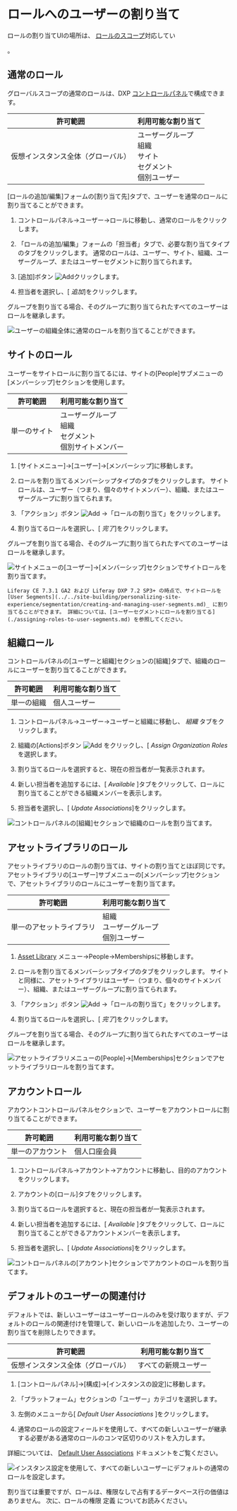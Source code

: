 # ロールへのユーザーの割り当て

ロールの割り当てUIの場所は、 [ロールのスコープ](./understanding-roles-and-permissions.md#roles-and-scope)対応してい

 。</p> 



## 通常のロール

グローバルスコープの通常のロールは、DXP [コントロールパネル](../../getting-started/navigating-dxp.md#control-panel)で構成できます。

| 許可範囲              | 利用可能な割り当て                                                                    |
| ----------------- | ---------------------------------------------------------------------------- |
| 仮想インスタンス全体（グローバル） | ユーザーグループ <br />組織 <br />サイト <br />セグメント <br />個別ユーザー |


[ロールの追加/編集]フォームの[割り当て先]タブで、ユーザーを通常のロールに割り当てることができます。

1.  コントロールパネル→ユーザー→ロールに移動し、通常のロールをクリックします。

2.  「ロールの追加/編集」フォームの「担当者」タブで、必要な割り当てタイプのタブをクリックします。 通常のロールは、ユーザー、サイト、組織、ユーザーグループ、またはユーザーセグメントに割り当てられます。

3.  [追加]ボタン ![Add](../../images/icon-add.png)クリックします。

4.  担当者を選択し、[ *追加*]をクリックします。
   
   グループを割り当てる場合、そのグループに割り当てられたすべてのユーザーはロールを継承します。

![ユーザーの組織全体に通常のロールを割り当てることができます。](./assigning-users-to-roles/images/05.png)



## サイトのロール

ユーザーをサイトロールに割り当てるには、サイトの[People]サブメニューの[メンバーシップ]セクションを使用します。

| 許可範囲   | 利用可能な割り当て                                                       |
| ------ | --------------------------------------------------------------- |
| 単一のサイト | ユーザーグループ <br />組織 <br />セグメント <br />個別サイトメンバー |


1.  [サイトメニュー]→[ユーザー]→[メンバーシップ]に移動します。

2.  ロールを割り当てるメンバーシップタイプのタブをクリックします。 サイトロールは、ユーザー（つまり、個々のサイトメンバー）、組織、またはユーザーグループに割り当てられます。

3.  「アクション」ボタン ![Add](../../images/icon-actions.png) →「ロールの割り当て」をクリックします。

4.  割り当てるロールを選択し、[ *完了*]をクリックします。
   
   グループを割り当てる場合、そのグループに割り当てられたすべてのユーザーはロールを継承します。

![サイトメニューの[ユーザー]→[メンバーシップ]セクションでサイトロールを割り当てます。](./assigning-users-to-roles/images/01.png)



```{note}
Liferay CE 7.3.1 GA2 および Liferay DXP 7.2 SP3+ の時点で、サイトロールを [User Segments](../../site-building/personalizing-site-experience/segmentation/creating-and-managing-user-segments.md)_ に割り当てることができます。 詳細については、[ユーザーセグメントにロールを割り当てる](./assigning-roles-to-user-segments.md) を参照してください。
```




## 組織ロール

コントロールパネルの[ユーザーと組織]セクションの[組織]タブで、組織のロールにユーザーを割り当てることができます。

| 許可範囲  | 利用可能な割り当て |
| ----- | --------- |
| 単一の組織 | 個人ユーザー    |


1.  コントロールパネル→ユーザー→ユーザーと組織に移動し、 *組織* タブをクリックします。

2.  組織の[Actions]ボタン ![Add](../../images/icon-actions.png) をクリックし、[ *Assign Organization Roles*を選択します。

3.  割り当てるロールを選択すると、現在の担当者が一覧表示されます。

4.  新しい担当者を追加するには、[ *Available* ]タブをクリックして、ロールに割り当てることができる組織メンバーを表示します。

5.  担当者を選択し、[ *Update Associations*]をクリックします。

![コントロールパネルの[組織]セクションで組織のロールを割り当てます。](./assigning-users-to-roles/images/02.png)



## アセットライブラリのロール

アセットライブラリのロールの割り当ては、サイトの割り当てとほぼ同じです。アセットライブラリの[ユーザー]サブメニューの[メンバーシップ]セクションで、アセットライブラリのロールにユーザーを割り当てます。

| 許可範囲         | 利用可能な割り当て                                   |
| ------------ | ------------------------------------------- |
| 単一のアセットライブラリ | 組織 <br />ユーザーグループ <br /> 個別ユーザー |


1.  [Asset Library](../../content-authoring-and-management/asset-libraries/asset-libraries-overview.md) メニュー→People→Membershipsに移動します。

2.  ロールを割り当てるメンバーシップタイプのタブをクリックします。 サイトと同様に、アセットライブラリはユーザー（つまり、個々のサイトメンバー）、組織、またはユーザーグループに割り当てられます。

3.  「アクション」ボタン ![Add](../../images/icon-actions.png) →「ロールの割り当て」をクリックします。

4.  割り当てるロールを選択し、[ *完了*]をクリックします。
   
   グループを割り当てる場合、そのグループに割り当てられたすべてのユーザーはロールを継承します。

![アセットライブラリメニューの[People]→[Memberships]セクションでアセットライブラリロールを割り当てます。](./assigning-users-to-roles/images/03.png)



## アカウントロール

アカウントコントロールパネルセクションで、ユーザーをアカウントロールに割り当てることができます。

| 許可範囲     | 利用可能な割り当て |
| -------- | --------- |
| 単一のアカウント | 個人口座会員    |


1.  コントロールパネル→アカウント→アカウントに移動し、目的のアカウントをクリックします。

2.  アカウントの[ロール]タブをクリックします。

3.  割り当てるロールを選択すると、現在の担当者が一覧表示されます。

4.  新しい担当者を追加するには、[ *Available* ]タブをクリックして、ロールに割り当てることができるアカウントメンバーを表示します。

5.  担当者を選択し、[ *Update Associations*]をクリックします。

![コントロールパネルの[アカウント]セクションでアカウントのロールを割り当てます。](./assigning-users-to-roles/images/04.png)



## デフォルトのユーザーの関連付け

デフォルトでは、新しいユーザーはユーザーロールのみを受け取りますが、デフォルトのロールの関連付けを管理して、新しいロールを追加したり、ユーザーの割り当てを削除したりできます。

| 許可範囲              | 利用可能な割り当て  |
| ----------------- | ---------- |
| 仮想インスタンス全体（グローバル） | すべての新規ユーザー |


1.  [コントロールパネル]→[構成]→[インスタンスの設定]に移動します。

2.  「プラットフォーム」セクションの「ユーザー」カテゴリを選択します。

3.  左側のメニューから[ *Default User Associations* ]をクリックします。

4.  通常のロールの設定フィールドを使用して、すべての新しいユーザーが継承する必要がある通常のロールのコンマ区切りのリストを入力します。

詳細については、 [Default User Associations](../../system-administration/virtual-instances/users.md#default-user-associations) ドキュメントをご覧ください。

![インスタンス設定を使用して、すべての新しいユーザーにデフォルトの通常のロールを設定します。](./assigning-users-to-roles/images/06.png)

割り当ては重要ですが、ロールは、権限なしで占有するデータベース行の価値はありません。 次に、ロールの権限</a> 定義 についてお読みください。</p>
